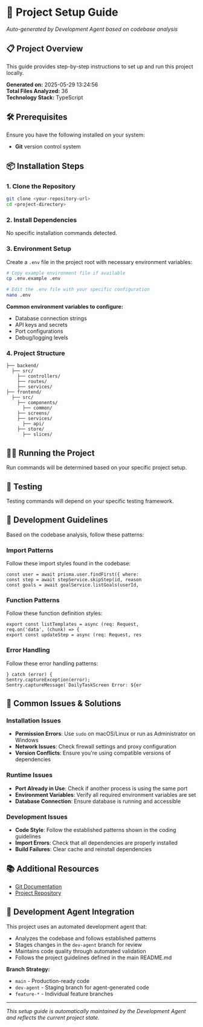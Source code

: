 # 🚀 Project Setup Guide

*Auto-generated by Development Agent based on codebase analysis*

## 📋 Project Overview

This guide provides step-by-step instructions to set up and run this project locally.

**Generated on:** 2025-05-29 13:24:56  
**Total Files Analyzed:** 36  
**Technology Stack:** TypeScript

## 🛠️ Prerequisites

Ensure you have the following installed on your system:

- **Git** version control system

## 📦 Installation Steps

### 1. Clone the Repository
```bash
git clone <your-repository-url>
cd <project-directory>
```

### 2. Install Dependencies

No specific installation commands detected.

### 3. Environment Setup


Create a `.env` file in the project root with necessary environment variables:

```bash
# Copy example environment file if available
cp .env.example .env

# Edit the .env file with your specific configuration
nano .env
```

**Common environment variables to configure:**
- Database connection strings
- API keys and secrets
- Port configurations
- Debug/logging levels


### 4. Project Structure

```
├── backend/
  ├── src/
    ├── controllers/
    ├── routes/
    ├── services/
├── frontend/
  ├── src/
    ├── components/
      ├── common/
    ├── screens/
    ├── services/
      ├── api/
    ├── store/
      ├── slices/
```

## 🏃‍♂️ Running the Project

Run commands will be determined based on your specific project setup.

## 🧪 Testing

Testing commands will depend on your specific testing framework.

## 📝 Development Guidelines

Based on the codebase analysis, follow these patterns:


### Import Patterns
Follow these import styles found in the codebase:
```
const user = await prisma.user.findFirst({ where: 
const step = await stepService.skipStep(id, reason
const goals = await goalService.listGoals(userId, 
```

### Function Patterns
Follow these function definition styles:
```
export const listTemplates = async (req: Request, 
req.on('data', (chunk) => {
export const updateStep = async (req: Request, res
```

### Error Handling
Follow these error handling patterns:
```
} catch (error) {
Sentry.captureException(error);
Sentry.captureMessage(`DailyTaskScreen Error: ${er
```

## 🔧 Common Issues & Solutions


### Installation Issues
- **Permission Errors**: Use `sudo` on macOS/Linux or run as Administrator on Windows
- **Network Issues**: Check firewall settings and proxy configuration
- **Version Conflicts**: Ensure you're using compatible versions of dependencies

### Runtime Issues
- **Port Already in Use**: Check if another process is using the same port
- **Environment Variables**: Verify all required environment variables are set
- **Database Connection**: Ensure database is running and accessible

### Development Issues
- **Code Style**: Follow the established patterns shown in the coding guidelines
- **Import Errors**: Check that all dependencies are properly installed
- **Build Failures**: Clear cache and reinstall dependencies


## 📚 Additional Resources

- [Git Documentation](https://git-scm.com/doc)
- [Project Repository](https://github.com/your-repo)

## 🤖 Development Agent Integration

This project uses an automated development agent that:
- Analyzes the codebase and follows established patterns
- Stages changes in the `dev-agent` branch for review
- Maintains code quality through automated validation
- Follows the project guidelines defined in the main README.md

**Branch Strategy:**
- `main` - Production-ready code
- `dev-agent` - Staging branch for agent-generated code
- `feature-*` - Individual feature branches

---

*This setup guide is automatically maintained by the Development Agent and reflects the current project state.*
